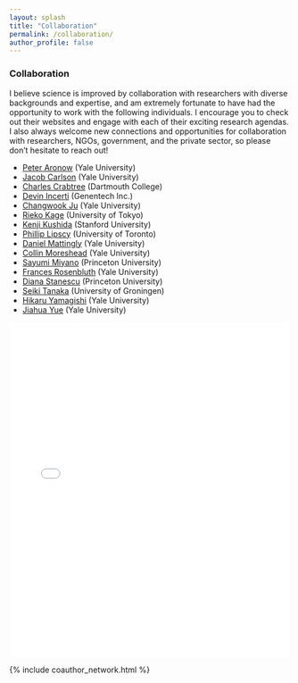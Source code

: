 ```yaml
---
layout: splash
title: "Collaboration"
permalink: /collaboration/
author_profile: false
---
```


### Collaboration

I believe science is improved by collaboration with researchers with diverse backgrounds and expertise, and am extremely fortunate to have had the opportunity to work with the following individuals. I encourage you to check out their websites and engage with each of their exciting research agendas. I also always welcome new connections and opportunities for collaboration with researchers, NGOs, government, and the private sector, so please don’t hesitate to reach out!

- [Peter Aronow](https://peteraronow.github.io) (Yale University) 
- [Jacob Carlson](https://jscarlson.github.io/) (Yale University)  
- [Charles Crabtree](http://charlescrabtree.com/) (Dartmouth College)  
- [Devin Incerti](https://devinincerti.com/) (Genentech Inc.)  
- [Changwook Ju](https://politicalscience.yale.edu/people/changwook-ju) (Yale University)  
- [Rieko Kage](https://www.u-tokyo.ac.jp/focus/en/people/people003656.html) (University of Tokyo)  
- [Kenji Kushida](https://www.kenjikushida.org/) (Stanford University)  
- [Phillip Lipscy](http://www.lipscy.org/) (University of Toronto)  
- [Daniel Mattingly](http://daniel-mattingly.com/) (Yale University)  
- [Collin Moreshead](https://politicalscience.yale.edu/people/colin-moreshead) (Yale University)  
- [Sayumi Miyano](https://politics.princeton.edu/people/sayumi-miyano) (Princeton University)  
- [Frances Rosenbluth](https://campuspress.yale.edu/francesrosenbluth/) (Yale University)  
- [Diana Stanescu](https://scholar.princeton.edu/dmstanescu/home) (Princeton University)  
- [Seiki Tanaka](https://www.seikitanaka.com/) (University of Groningen)  
- [Hikaru Yamagishi](https://politicalscience.yale.edu/people/hikaru-yamagishi) (Yale University)  
- [Jiahua Yue](https://yjh1222.github.io/) (Yale University)  

<iframe src="/files/coauthor_network.html" height="600px" width="100%" style="border:none;"></iframe>

{% include coauthor_network.html %}



